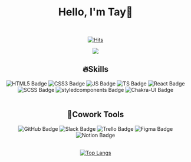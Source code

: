 <div align='center'> 
  
# Hello, I'm Tay👋

<br/>

[![Hits](https://hits.seeyoufarm.com/api/count/incr/badge.svg?url=https%3A%2F%2Fgithub.com%2Ftaywony&count_bg=%231679AB&title_bg=%23102C57&icon=&icon_color=%23FCDC94&title=visit&edge_flat=false)](https://github.com/taywony)

<img src="https://media0.giphy.com/media/11ISwbgCxEzMyY/giphy.gif?cid=7941fdc6b7xqxe9nmruizqvbms3406baf3vqde5myvgexm07&ep=v1_gifs_search&rid=giphy.gif&ct=g"/>

<br/>

## 🔥Skills

<div >
<img alt="HTML5 Badge" src="https://img.shields.io/badge/HTML5-E34F26?style=flat-square&logo=HTML5&logoColor=white"/>
<img alt="CSS3 Badge" src="https://img.shields.io/badge/CSS3-1572B6?style=flat-square&logo=CSS3&logoColor=white"/>
<img alt="JS Badge" src="https://img.shields.io/badge/JavaScript-F7DF1E?style=flat-square&logo=javascript&logoColor=white"/>
<img alt="TS Badge" src="https://img.shields.io/badge/TypeScript-3178C6?style=flat-square&logo=typescript&logoColor=white"/>
<img alt="React Badge" src="https://img.shields.io/badge/React-61DAFB?style=flat-square&logo=React&logoColor=white"/>
<br/>
<img alt="SCSS Badge" src="https://img.shields.io/badge/SCSS-CC6699?style=flat-square&logo=Sass&logoColor=white"/>
<img alt="styledcomponents Badge" src="https://img.shields.io/badge/Styled_Components-DB7093?style=flat-square&logo=styledcomponents&logoColor=white"/>
<img alt="Chakra-UI Badge" src="https://img.shields.io/badge/ChakraUI-319795?style=flat-square&logo=chakraui&logoColor=white"/>
</div>

<br />

## 🚀Cowork Tools
<div>
<img alt="GitHub Badge" src="https://img.shields.io/badge/GitHub-181717?style=flat-square&logo=GitHub&logoColor=white"/>
<img alt="Slack Badge" src="https://img.shields.io/badge/Slack-4A154B?style=flat-square&logo=Slack&logoColor=white"/>
<img alt="Trello Badge" src="https://img.shields.io/badge/Trello-0052CC?style=flat-square&logo=Trello&logoColor=white"/>
<img alt="Figma Badge" src="https://img.shields.io/badge/Figma-F24E1E?style=flat-square&logo=Figma&logoColor=white"/>
<img alt="Notion Badge" src="https://img.shields.io/badge/Notion-000000?style=flat-square&logo=Notion&logoColor=white"/>
</div>

<br/>


[![Top Langs](https://github-readme-stats.vercel.app/api/top-langs/?username=taywony&layout=pie)](https://github.com/anuraghazra/github-readme-stats)


</div>
